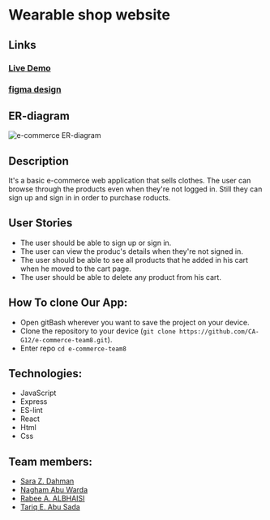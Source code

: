 # Wearable shop website


## Links

### [Live Demo](https://clothes-and-more.herokuapp.com/)
### [figma design](https://www.figma.com/file/IULL5pi2GbkANR9HHCN18M/Untitled?node-id=13%3A162)

## ER-diagram

![e-commerce ER-diagram](https://user-images.githubusercontent.com/105603919/192963329-68ef1fbc-4394-4442-bb1b-cee86f2cf7ea.png)

## Description
It's a basic e-commerce web application that sells clothes. The user can browse through the products even when they're not logged in. Still they can sign up and sign in in order to purchase roducts.

## User Stories

- The user should be able to sign up or sign in.
- The user can view the produc's details when they're not signed in.
- The user should be able to see all products that he added in his cart when he moved to the cart page.
- The user should be able to delete any product from his cart.

## How To clone Our App:

- Open gitBash wherever you want to save the project on your device.
- Clone the repository to your device (`git clone https://github.com/CA-G12/e-commerce-team8.git`).
- Enter repo `cd e-commerce-team8`

## Technologies:

- JavaScript
- Express
- ES-lint
- React
- Html
- Css

## Team members:

- [Sara Z. Dahman](https://github.com/SaraDahman)
- [Nagham Abu Warda](https://github.com/naghamabuwarda)
- [Rabee A. ALBHAISI](https://github.com/Rabee96)
- [Tariq E. Abu Sada](https://github.com/tariqabusada)

